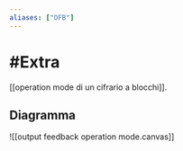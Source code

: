 ```yaml
---
aliases: ["OFB"]
---
```


# #Extra

[[operation mode di un cifrario a blocchi]].


## Diagramma

![[output feedback operation mode.canvas]]